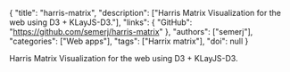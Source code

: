 {
  "title": "harris-matrix",
  "description": ["Harris Matrix Visualization for the web using D3 + KLayJS-D3."],
  "links": {
    "GitHub": "https://github.com/semerj/harris-matrix"
  },
  "authors": ["semerj"],
  "categories": ["Web apps"],
  "tags": ["Harrix matrix"],
  "doi": null
}

<!-- Generated by csv2md.R – do not edit by hand -->

Harris Matrix Visualization for the web using D3 + KLayJS-D3.